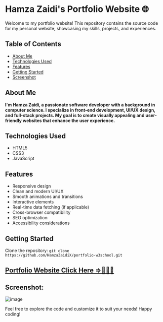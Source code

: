 # Hamza Zaidi's Portfolio Website 🌐

Welcome to my portfolio website! This repository contains the source code for my personal website, showcasing my skills, projects, and experiences.

## Table of Contents

- [About Me](#about-me)
- [Technologies Used](#technologies-used)
- [Features](#features)
- [Getting Started](#getting-started)
- [Screenshot](#screenshot)

## About Me

**I'm Hamza Zaidi, a passionate software developer with a background in computer science. I specialize in front-end development, UI/UX design, and full-stack projects. My goal is to create visually appealing and user-friendly websites that enhance the user experience.**

## Technologies Used

- HTML5
- CSS3
- JavaScript

## Features

- Responsive design
- Clean and modern UI/UX
- Smooth animations and transitions
- Interactive elements
- Real-time data fetching (if applicable)
- Cross-browser compatibility
- SEO optimization
- Accessibility considerations

## Getting Started

Clone the repository: `git clone https://github.com/HamzaZaidiX/portfolio-w3school.git`

## [Portfolio Website Click Here =>💁‍♂️🚀](https://hamza-zaidi.netlify.app/)

## Screenshot:
![image](https://github.com/user-attachments/assets/df8f17d8-f5e6-4ee6-be3e-8d38c66ed6ab)

Feel free to explore the code and customize it to suit your needs! Happy coding!

